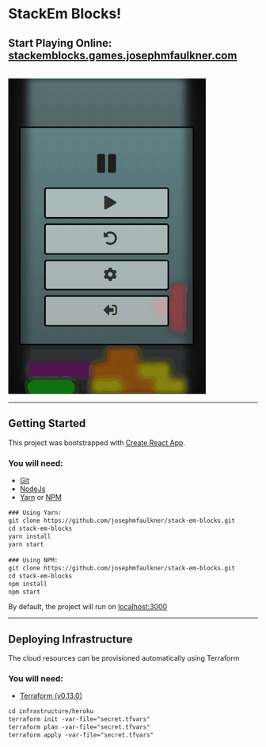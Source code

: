 # StackEm Blocks!
## Start Playing Online: [stackemblocks.games.josephmfaulkner.com](https://stackemblocks.games.josephmfaulkner.com/)
\
![Main Gameplay](/screenshots/main-gameplay.gif)


- - - -

## Getting Started
This project was bootstrapped with [Create React App](https://github.com/facebook/create-react-app).

### You will need: 

* [Git](https://git-scm.com/)
* [NodeJs](https://nodejs.org/)
* [Yarn](https://classic.yarnpkg.com/en/) or [NPM](https://www.npmjs.com/get-npm)

```
### Using Yarn:
git clone https://github.com/josephmfaulkner/stack-em-blocks.git
cd stack-em-blocks
yarn install 
yarn start

### Using NPM:
git clone https://github.com/josephmfaulkner/stack-em-blocks.git
cd stack-em-blocks
npm install 
npm start
```

By default, the project will run on [localhost:3000](http://localhost:3000/)

- - - -

## Deploying Infrastructure
The cloud resources can be provisioned automatically using Terraform 

### You will need: 
* [Terraform (v0.13.0)](https://www.terraform.io/downloads.html)
```
cd infrastructure/heroku
terraform init -var-file="secret.tfvars"
terraform plan -var-file="secret.tfvars"
terraform apply -var-file="secret.tfvars"
```